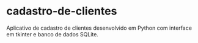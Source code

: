 # cadastro-de-clientes
Aplicativo de cadastro de clientes desenvolvido em Python com interface em tkinter e banco de dados SQLite.
